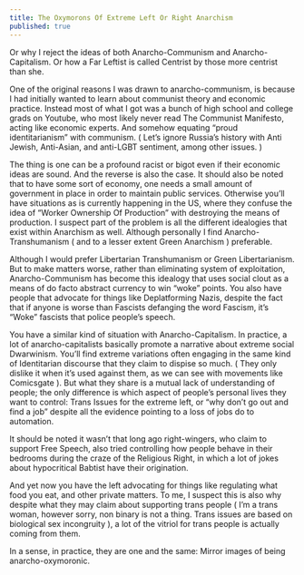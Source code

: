 ```yaml
---
title: The Oxymorons Of Extreme Left Or Right Anarchism
published: true
---
```

Or why I reject the ideas of both Anarcho-Communism and Anarcho-Capitalism. Or how a Far Leftist is called Centrist by those more centrist than she.

One of the original reasons I was drawn to anarcho-communism, is because I had initially wanted to learn about communist theory and economic practice. Instead most of what I got was a bunch of high school and college grads on Youtube, who most likely never read The Communist Manifesto, acting like economic experts. And somehow equating “proud identitarianism” with communism. ( Let’s ignore Russia’s history with Anti Jewish, Anti-Asian, and anti-LGBT sentiment, among other issues. )

The thing is one can be a profound racist or bigot even if their economic ideas are sound. And the reverse is also the case. It should also be noted that to have some sort of economy, one needs a small amount of government in place in order to maintain public services. Otherwise you’ll have situations as is currently happening in the US, where they confuse the idea of “Worker Ownership Of Production” with destroying the means of production. I suspect part of the problem is all the different idealogies that exist within Anarchism as well. Although personally I find Anarcho-Transhumanism ( and to a lesser extent Green Anarchism ) preferable.

Although I would prefer Libertarian Transhumanism or Green Libertarianism. But to make matters worse, rather than eliminating system of exploitation, Anarcho-Communism has become this idealogy that uses social clout as a means of do facto abstract currency to win “woke” points. You also have people that advocate for things like Deplatforming Nazis, despite the fact that if anyone is worse than Fascists defanging the word Fascism, it’s “Woke” fascists that police people’s speech.

You have a similar kind of situation with Anarcho-Capitalism. In practice, a lot of anarcho-capitalists basically promote a narrative about extreme social Dwarwinism. You’ll find extreme variations often engaging in the same kind of Identitarian discourse that they claim to dispise so much. ( They only dislike it when it’s used against them, as we can see with movements like Comicsgate ). But what they share is a mutual lack of understanding of people; the only difference is which aspect of people’s personal lives they want to control: Trans Issues for the extreme left, or “why don’t go out and find a job” despite all the evidence pointing to a loss of jobs do to automation.

It should be noted it wasn’t that long ago right-wingers, who claim to support Free Speech, also tried controlling how people behave in their bedrooms during the craze of the Religious Right, in which a lot of jokes about hypocritical Babtist have their origination.

And yet now you have the left advocating for things like regulating what food you eat, and other private matters. To me, I suspect this is also why despite what they may claim about supporting trans people ( I’m a trans woman, however sorry, non binary is not a thing. Trans issues are based on biological sex incongruity ), a lot of the vitriol for trans people is actually coming from them.

In a sense, in practice, they are one and the same: Mirror images of being anarcho-oxymoronic.
